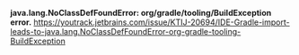 **java.lang.NoClassDefFoundError: org/gradle/tooling/BuildException error.**
https://youtrack.jetbrains.com/issue/KTIJ-20694/IDE-Gradle-import-leads-to-java.lang.NoClassDefFoundError-org-gradle-tooling-BuildException
